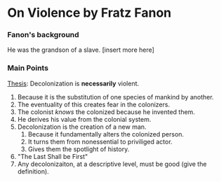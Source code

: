 # On Violence by Fratz Fanon
### Fanon's background
He was the grandson of a slave.
[insert more here]
### Main Points
<u>Thesis</u>: Decolonization is **necessarily** violent.
1. Because it is the substitution of one species of mankind by another.
2. The eventuality of this creates fear in the colonizers.
3. The colonist *knows* the colonized because he invented them.
4. He derives his value from the colonial system.
5. Decolonization is the creation of a new man.
    1. Because it fundamentally alters the colonized person.
    2. It turns them from nonessential to priviliged actor.
    3. Gives them the spotlight of history.
6. "The Last Shall be First"
7. Any decolonizaiton, at a descriptive level, must be good (give the definition).




